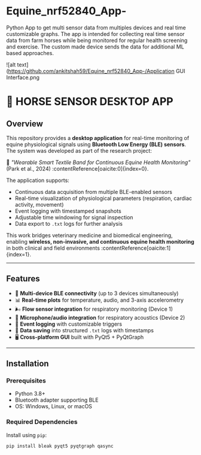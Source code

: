 # Equine_nrf52840_App-
Python App to get multi sensor data from multiples devices and real time customizable graphs. The app is intended for collecting real time sensor data from farm horses while being monitored for regular health screening and exercise. The custom made device sends the data for additional ML based approaches.

![alt text](https://github.com/ankitshah59/Equine_nrf52840_App-/Application GUI Interface.png

# 🐎 HORSE SENSOR DESKTOP APP

## Overview
This repository provides a **desktop application** for real-time monitoring of equine physiological signals using **Bluetooth Low Energy (BLE) sensors**. The system was developed as part of the research project:

📄 *"Wearable Smart Textile Band for Continuous Equine Health Monitoring"* (Park et al., 2024) :contentReference[oaicite:0]{index=0}.

The application supports:
- Continuous data acquisition from multiple BLE-enabled sensors  
- Real-time visualization of physiological parameters (respiration, cardiac activity, movement)  
- Event logging with timestamped snapshots  
- Adjustable time windowing for signal inspection  
- Data export to `.txt` logs for further analysis  

This work bridges veterinary medicine and biomedical engineering, enabling **wireless, non-invasive, and continuous equine health monitoring** in both clinical and field environments :contentReference[oaicite:1]{index=1}.

---

## Features
- 📡 **Multi-device BLE connectivity** (up to 3 devices simultaneously)  
- 📊 **Real-time plots** for temperature, audio, and 3-axis accelerometry  
- 🌬️ **Flow sensor integration** for respiratory monitoring (Device 1)  
- 🎤 **Microphone/audio integration** for respiratory acoustics (Device 2)  
- 📝 **Event logging** with customizable triggers  
- 💾 **Data saving** into structured `.txt` logs with timestamps  
- 🖥️ **Cross-platform GUI** built with PyQt5 + PyQtGraph  

---

## Installation

### Prerequisites
- Python 3.8+
- Bluetooth adapter supporting BLE
- OS: Windows, Linux, or macOS

### Required Dependencies
Install using `pip`:
```bash
pip install bleak pyqt5 pyqtgraph qasync
